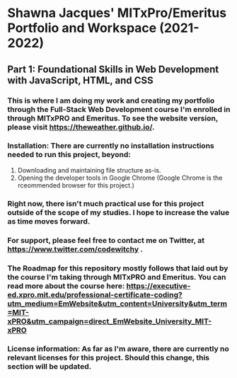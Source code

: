# Shawna Jacques' MITxPro/Emeritus Portfolio and Workspace (2021-2022)  

## Part 1: Foundational Skills in Web Development with JavaScript, HTML, and CSS  

### This is where I am doing my work and creating my portfolio through the Full-Stack Web Development course I'm enrolled in through MITxPRO and Emeritus. To see the website version, please visit https://theweather.github.io/.  
 
### Installation: There are currently no installation instructions needed to run this project, beyond:
1. Downloading and maintaining file structure as-is.
2. Opening the developer tools in Google Chrome (Google Chrome is the rceommended browser for this project.)  
  
### Right now, there isn't much practical use for this project outside of the scope of my studies. I hope to increase the value as time moves forward.  

### For support, please feel free to contact me on Twitter, at https://www.twitter.com/codewitchy .  

### The Roadmap for this repository mostly follows that laid out by the course I'm taking through MITxPRO and Emeritus. You can read more about the course here: https://executive-ed.xpro.mit.edu/professional-certificate-coding?utm_medium=EmWebsite&utm_content=University&utm_term=MIT-xPRO&utm_campaign=direct_EmWebsite_University_MIT-xPRO   

### License information: As far as I'm aware, there are currently no relevant licenses for this project. Should this change, this section will be updated.  
